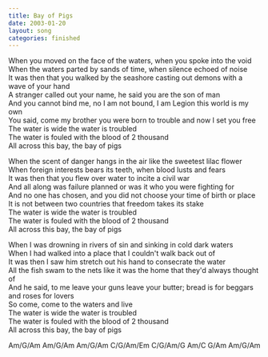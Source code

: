 ```yaml
---
title: Bay of Pigs
date: 2003-01-20
layout: song
categories: finished
---
```

When you moved on the face of the waters, when you spoke into the void  
When the waters parted by sands of time, when silence echoed of noise  
It was then that you walked by the seashore casting out demons with a wave of your hand  
A stranger called out your name, he said you are the son of man  
And you cannot bind me, no I am not bound, I am Legion this world is my own  
You said, come my brother you were born to trouble and now I set you free  
The water is wide the water is troubled  
The water is fouled with the blood of 2 thousand  
All across this bay, the bay of pigs

When the scent of danger hangs in the air like the sweetest lilac flower  
When foreign interests bears its teeth, when blood lusts and fears  
It was then that you flew over water to incite a civil war  
And all along was failure planned or was it who you were fighting for  
And no one has chosen, and you did not choose your time of birth or place  
It is not between two countries that freedom takes its stake  
The water is wide the water is troubled  
The water is fouled with the blood of 2 thousand  
All across this bay, the bay of pigs

When I was drowning in rivers of sin and sinking in cold dark waters  
When I had walked into a place that I couldn't walk back out of  
It was then I saw him stretch out his hand to consecrate the water  
All the fish swam to the nets like it was the home that they'd always thought of  
And he said, to me leave your guns leave your butter; bread is for beggars and roses for lovers  
So come, come to the waters and live  
The water is wide the water is troubled  
The water is fouled with the blood of 2 thousand  
All across this bay, the bay of pigs

<div class="chords">
Am/G/Am  
Am/G/Am  
Am/G/Am  
C/G/Am/Em  
C/G/Am/G  
Am/C  
G/Am  
Am/G/Am</div>
